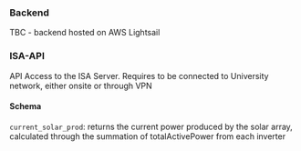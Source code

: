 ### Backend
TBC - backend hosted on AWS Lightsail

### ISA-API
API Access to the ISA Server. Requires to be connected to University network, either onsite or through VPN

#### Schema

`current_solar_prod`: returns the current power produced by the solar array, calculated through the summation of totalActivePower from each inverter
